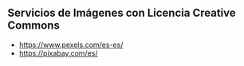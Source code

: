 ## Servicios de Imágenes con Licencia Creative Commons

* https://www.pexels.com/es-es/
* https://pixabay.com/es/
